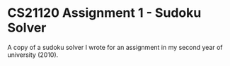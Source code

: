 CS21120 Assignment 1 - Sudoku Solver
====================================

A copy of a sudoku solver I wrote for an assignment in my second year of university (2010).
